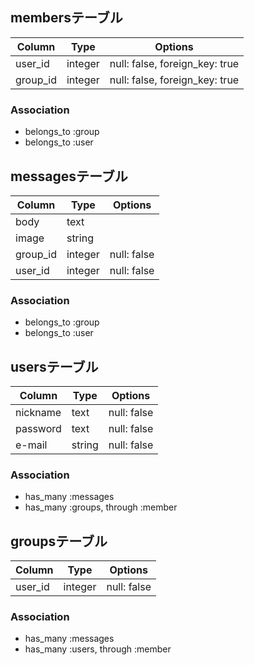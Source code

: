 ## membersテーブル

|Column|Type|Options|
|------|----|-------|
|user_id|integer|null: false, foreign_key: true|
|group_id|integer|null: false, foreign_key: true|

### Association
- belongs_to :group
- belongs_to :user

## messagesテーブル

|Column|Type|Options|
|------|----|-------|
|body|text||
|image|string||
|group_id|integer|null: false|
|user_id|integer|null: false|

### Association
- belongs_to :group
- belongs_to :user

##  usersテーブル

|Column|Type|Options|
|------|----|-------|
|nickname|text|null: false|
|password|text|null: false|
|e-mail|string|null: false|

### Association
- has_many :messages
- has_many :groups, through :member

##  groupsテーブル

|Column|Type|Options|
|------|----|-------|
|user_id|integer|null: false|

### Association
- has_many :messages
- has_many :users, through :member
